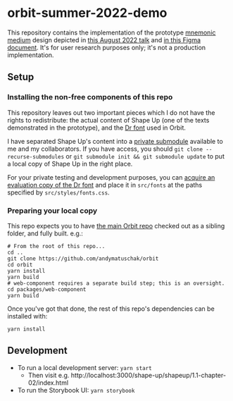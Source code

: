 # orbit-summer-2022-demo

This repository contains the implementation of the prototype [mnemonic medium](https://numinous.productions/ttft/) design depicted in [this August 2022 talk](https://www.patreon.com/posts/71081197) and [in this Figma document](https://www.figma.com/file/EeIDP8mQ2fYgEkGhapF5bu/Orbit---Summer-2022-Prototype?node-id=0%3A1). It's for user research purposes only; it's not a production implementation.

## Setup

### Installing the non-free components of this repo
This repository leaves out two important pieces which I do not have the rights to redistribute: the actual content of Shape Up (one of the texts demonstrated in the prototype), and the [Dr font](https://www.productiontype.com/family/dr) used in Orbit.

I have separated Shape Up's content into a [private submodule](https://github.com/andymatuschak/orbit-summer-2022-demo-data-shape-up) available to me and my collaborators. If you have access, you should `git clone --recurse-submodules` or `git submodule init && git submodule update` to put a local copy of Shape Up in the right place.

For your private testing and development purposes, you can [acquire an evaluation copy of the Dr font](https://www.productiontype.com/family/dr) and place it in `src/fonts` at the paths specified by `src/styles/fonts.css`.

### Preparing your local copy

This repo expects you to have [the main Orbit repo](https://github.com/andymatuschak/orbit) checked out as a sibling folder, and fully built. e.g.:
```
# From the root of this repo...
cd ..
git clone https://github.com/andymatuschak/orbit
cd orbit
yarn install
yarn build
# web-component requires a separate build step; this is an oversight.
cd packages/web-component
yarn build
```

Once you've got that done, the rest of this repo's dependencies can be installed with:

```
yarn install
```

## Development

* To run a local development server: `yarn start`
  * Then visit e.g. http://localhost:3000/shape-up/shapeup/1.1-chapter-02/index.html 
* To run the Storybook UI: `yarn storybook`
